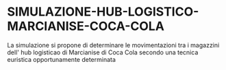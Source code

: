 # SIMULAZIONE-HUB-LOGISTICO-MARCIANISE-COCA-COLA
La simulazione si propone di determinare le movimentazioni tra i magazzini dell' hub logisticao di Marcianise di Coca Cola secondo una tecnica euristica opportunamente determinata
